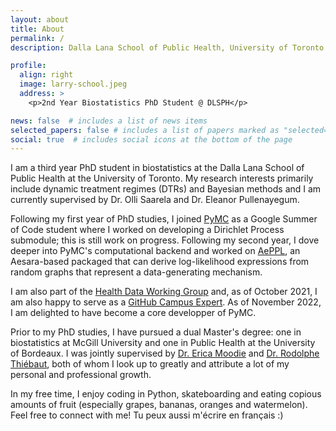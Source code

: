 ```yaml
---
layout: about
title: About
permalink: /
description: Dalla Lana School of Public Health, University of Toronto

profile:
  align: right
  image: larry-school.jpeg
  address: >
    <p>2nd Year Biostatistics PhD Student @ DLSPH</p>

news: false  # includes a list of news items
selected_papers: false # includes a list of papers marked as "selected={true}"
social: true  # includes social icons at the bottom of the page
---
```


I am a third year PhD student in biostatistics at the Dalla Lana School of Public Health at the University of Toronto. My research interests primarily include dynamic treatment regimes (DTRs) and Bayesian methods and I am currently supervised by Dr. Olli Saarela and Dr. Eleanor Pullenayegum.

Following my first year of PhD studies, I joined [PyMC](https://docs.pymc.io/en/stable/) as a Google Summer of Code student where I worked on developing a Dirichlet Process submodule; this is still work on progress. Following my second year, I dove deeper into PyMC's computational backend and worked on [AePPL](https://github.com/aesara-devs/aeppl), an Aesara-based packaged that can derive log-likelihood expressions from random graphs that represent a data-generating mechanism.

I am also part of the [Health Data Working Group](https://health-data-working-group.github.io/) and, as of October 2021, I am also happy to serve as a [GitHub Campus Expert](https://githubcampus.expert/larryshamalama/). As of November 2022, I am delighted to have become a core developper of PyMC.

Prior to my PhD studies, I have pursued a dual Master's degree: one in biostatistics at McGill University and one in Public Health at the University of Bordeaux. I was jointly supervised by [Dr. Erica Moodie](https://www.ericamoodie.com/) and [Dr. Rodolphe Thiébaut](https://www.bordeaux-population-health.center/profile/rodolphe-thiebaut/), both of whom I look up to greatly and attribute a lot of my personal and professional growth.

In my free time, I enjoy coding in Python, skateboarding and eating copious amounts of fruit (especially grapes, bananas, oranges and watermelon). Feel free to connect with me! Tu peux aussi m'écrire en français :)
